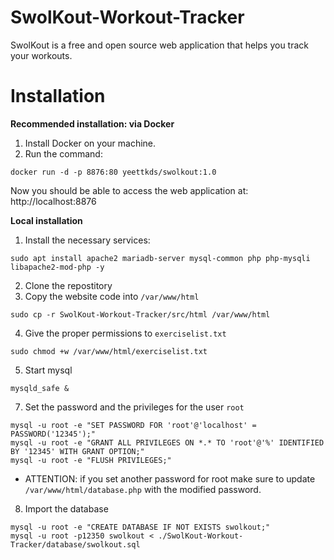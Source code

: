# SwolKout-Workout-Tracker
SwolKout is a free and open source web application that helps you track your workouts.

# Installation

**Recommended installation: via Docker**

1. Install Docker on your machine.
2. Run the command: 

``` docker run -d -p 8876:80 yeettkds/swolkout:1.0 ```

Now you should be able to access the web application at: http://localhost:8876


**Local installation**

1. Install the necessary services:

```sudo apt install apache2 mariadb-server mysql-common php php-mysqli libapache2-mod-php -y```

2. Clone the repostitory
3. Copy the website code into ```/var/www/html```

```sudo cp -r SwolKout-Workout-Tracker/src/html /var/www/html```

4. Give the proper permissions to ```exerciselist.txt```

```sudo chmod +w /var/www/html/exerciselist.txt```

5. Start mysql

```mysqld_safe &```

7. Set the password and the privileges for the user ```root```
```
mysql -u root -e "SET PASSWORD FOR 'root'@'localhost' = PASSWORD('12345');"
mysql -u root -e "GRANT ALL PRIVILEGES ON *.* TO 'root'@'%' IDENTIFIED BY '12345' WITH GRANT OPTION;"
mysql -u root -e "FLUSH PRIVILEGES;"
```
- ATTENTION: if you set another password for root make sure to update ```/var/www/html/database.php``` with the modified password.
8. Import the database
```
mysql -u root -e "CREATE DATABASE IF NOT EXISTS swolkout;"
mysql -u root -p12350 swolkout < ./SwolKout-Workout-Tracker/database/swolkout.sql
```
